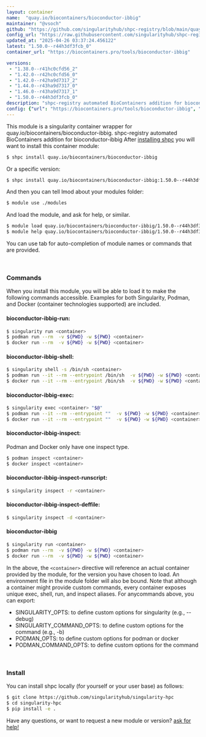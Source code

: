 ```yaml
---
layout: container
name:  "quay.io/biocontainers/bioconductor-ibbig"
maintainer: "@vsoch"
github: "https://github.com/singularityhub/shpc-registry/blob/main/quay.io/biocontainers/bioconductor-ibbig/container.yaml"
config_url: "https://raw.githubusercontent.com/singularityhub/shpc-registry/main/quay.io/biocontainers/bioconductor-ibbig/container.yaml"
updated_at: "2025-04-26 03:37:24.456122"
latest: "1.50.0--r44h3df3fcb_0"
container_url: "https://biocontainers.pro/tools/bioconductor-ibbig"

versions:
 - "1.38.0--r41hc0cfd56_2"
 - "1.42.0--r42hc0cfd56_0"
 - "1.42.0--r42ha9d7317_2"
 - "1.44.0--r43ha9d7317_0"
 - "1.46.0--r43ha9d7317_1"
 - "1.50.0--r44h3df3fcb_0"
description: "shpc-registry automated BioContainers addition for bioconductor-ibbig"
config: {"url": "https://biocontainers.pro/tools/bioconductor-ibbig", "maintainer": "@vsoch", "description": "shpc-registry automated BioContainers addition for bioconductor-ibbig", "latest": {"1.50.0--r44h3df3fcb_0": "sha256:ca6640e8a73b1866bf6e86743a49fb4ededccdbb7019e51a56effbc22cbd04a2"}, "tags": {"1.38.0--r41hc0cfd56_2": "sha256:994235508f631d362eb2f2c55c57c9592c704d762059223a513155b83cd9853d", "1.42.0--r42hc0cfd56_0": "sha256:8adfd78d9444c1553b7abee5d2e36009c3cae8449910e9e914b940813565ab73", "1.42.0--r42ha9d7317_2": "sha256:f96b4e707d1a205e73b7e67c19f3c660944fd14742b2cefa02cf78a6c28e410b", "1.44.0--r43ha9d7317_0": "sha256:e6391efd1629eba0296da282dbaaba18c3dbe5f97cf1612cb9c543997d161375", "1.46.0--r43ha9d7317_1": "sha256:bfacb350bb72eca4f3b54e74293ba8d33869c3abd17529c67982fde48fb51c95", "1.50.0--r44h3df3fcb_0": "sha256:ca6640e8a73b1866bf6e86743a49fb4ededccdbb7019e51a56effbc22cbd04a2"}, "docker": "quay.io/biocontainers/bioconductor-ibbig"}
---
```


This module is a singularity container wrapper for quay.io/biocontainers/bioconductor-ibbig.
shpc-registry automated BioContainers addition for bioconductor-ibbig
After [installing shpc](#install) you will want to install this container module:


```bash
$ shpc install quay.io/biocontainers/bioconductor-ibbig
```

Or a specific version:

```bash
$ shpc install quay.io/biocontainers/bioconductor-ibbig:1.50.0--r44h3df3fcb_0
```

And then you can tell lmod about your modules folder:

```bash
$ module use ./modules
```

And load the module, and ask for help, or similar.

```bash
$ module load quay.io/biocontainers/bioconductor-ibbig/1.50.0--r44h3df3fcb_0
$ module help quay.io/biocontainers/bioconductor-ibbig/1.50.0--r44h3df3fcb_0
```

You can use tab for auto-completion of module names or commands that are provided.

<br>

### Commands

When you install this module, you will be able to load it to make the following commands accessible.
Examples for both Singularity, Podman, and Docker (container technologies supported) are included.

#### bioconductor-ibbig-run:

```bash
$ singularity run <container>
$ podman run --rm  -v ${PWD} -w ${PWD} <container>
$ docker run --rm  -v ${PWD} -w ${PWD} <container>
```

#### bioconductor-ibbig-shell:

```bash
$ singularity shell -s /bin/sh <container>
$ podman run --it --rm --entrypoint /bin/sh  -v ${PWD} -w ${PWD} <container>
$ docker run --it --rm --entrypoint /bin/sh  -v ${PWD} -w ${PWD} <container>
```

#### bioconductor-ibbig-exec:

```bash
$ singularity exec <container> "$@"
$ podman run --it --rm --entrypoint ""  -v ${PWD} -w ${PWD} <container> "$@"
$ docker run --it --rm --entrypoint ""  -v ${PWD} -w ${PWD} <container> "$@"
```

#### bioconductor-ibbig-inspect:

Podman and Docker only have one inspect type.

```bash
$ podman inspect <container>
$ docker inspect <container>
```

#### bioconductor-ibbig-inspect-runscript:

```bash
$ singularity inspect -r <container>
```

#### bioconductor-ibbig-inspect-deffile:

```bash
$ singularity inspect -d <container>
```



#### bioconductor-ibbig

```bash
$ singularity run <container>
$ podman run --rm  -v ${PWD} -w ${PWD} <container>
$ docker run --rm  -v ${PWD} -w ${PWD} <container>
```


In the above, the `<container>` directive will reference an actual container provided
by the module, for the version you have chosen to load. An environment file in the
module folder will also be bound. Note that although a container
might provide custom commands, every container exposes unique exec, shell, run, and
inspect aliases. For anycommands above, you can export:

 - SINGULARITY_OPTS: to define custom options for singularity (e.g., --debug)
 - SINGULARITY_COMMAND_OPTS: to define custom options for the command (e.g., -b)
 - PODMAN_OPTS: to define custom options for podman or docker
 - PODMAN_COMMAND_OPTS: to define custom options for the command

<br>

### Install

You can install shpc locally (for yourself or your user base) as follows:

```bash
$ git clone https://github.com/singularityhub/singularity-hpc
$ cd singularity-hpc
$ pip install -e .
```

Have any questions, or want to request a new module or version? [ask for help!](https://github.com/singularityhub/singularity-hpc/issues)